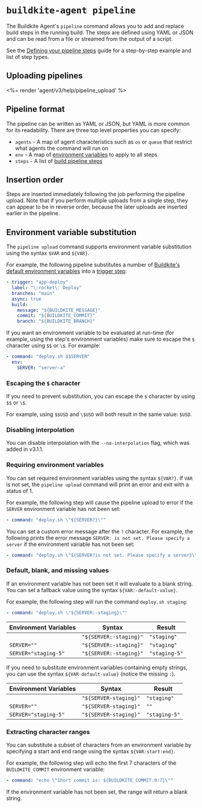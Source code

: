 # `buildkite-agent pipeline`

The Buildkite Agent's `pipeline` command allows you to add and replace build steps in the running build. The steps are defined using YAML or JSON and can be read from a file or streamed from the output of a script.

See the [Defining your pipeline steps](/docs/pipelines/defining-steps) guide for a step-by-step example and list of step types.


## Uploading pipelines

<%= render 'agent/v3/help/pipeline_upload' %>

## Pipeline format

The pipeline can be written as YAML or JSON, but YAML is more common for its readability. There are three top level properties you can specify:

* `agents` - A map of agent characteristics such as `os` or `queue` that restrict what agents the command will run on
* `env` - A map of <a href="/docs/pipelines/environment-variables">environment variables</a> to apply to all steps
* `steps` - A list of [build pipeline steps](/docs/pipelines/defining-steps)


## Insertion order

Steps are inserted immediately following the job performing the pipeline upload. Note that if you perform multiple uploads from a single step, they can appear to be in reverse order, because the later uploads are inserted earlier in the pipeline.


## Environment variable substitution

The `pipeline upload` command supports environment variable substitution using the syntax `$VAR` and `${VAR}`.

For example, the following pipeline substitutes a number of [Buildkite's default environment variables](/docs/pipelines/environment-variables) into a [trigger step](/docs/pipelines/trigger-step):

```yml
- trigger: "app-deploy"
  label: "\:rocket\: Deploy"
  branches: "main"
  async: true
  build:
    message: "${BUILDKITE_MESSAGE}"
    commit: "${BUILDKITE_COMMIT}"
    branch: "${BUILDKITE_BRANCH}"
```

If you want an environment variable to be evaluated at run-time (for example, using the step's environment variables) make sure to escape the `$` character using `$$` or `\$`. For example:

```yml
- command: "deploy.sh $$SERVER"
  env:
    SERVER: "server-a"
```

### Escaping the `$` character

If you need to prevent substitution, you can escape the `$` character by using `$$` or `\$`.

For example, using `$$USD` and `\$USD` will both result in the same value: `$USD`.

### Disabling interpolation

You can disable interpolation with the `--no-interpolation` flag, which was added in v3.1.1.

### Requiring environment variables

You can set required environment variables using the syntax `${VAR?}`. If `VAR` is not set, the `pipeline upload` command will print an error and exit with a status of 1.

For example, the following step will cause the pipeline upload to error if the `SERVER` environment variable has not been set:

```yaml
- command: "deploy.sh \"${SERVER?}\""
```

You can set a custom error message after the `?` character. For example, the following prints the error message `SERVER: is not set. Please specify a server` if the environment variable has not been set:

```yaml
- command: "deploy.sh \"${SERVER?is not set. Please specify a server}\""
```

### Default, blank, and missing values

If an environment variable has not been set it will evaluate to a blank string. You can set a fallback value using the syntax `${VAR:-default-value}`.

For example, the following step will run the command `deploy.sh staging`:

```yaml
- command: "deploy.sh \"${SERVER:-staging}\""
```

<table>
  <thead>
    <tr><th>Environment Variables</th><th>Syntax</th><th>Result</th></tr>
  </thead>
  <tbody>
    <tr><td><code></code></td><td><code>"${SERVER:-staging}"</code></td><td><code>"staging"</code></td></tr>
    <tr><td><code>SERVER=""</code></td><td><code>"${SERVER:-staging}"</code></td><td><code>"staging"</code></td></tr>
    <tr><td><code>SERVER="staging-5"</code></td><td><code>"${SERVER:-staging}"</code></td><td><code>"staging-5"</code></td></tr>
  </tbody>
</table>

If you need to substitute environment variables containing empty strings, you can use the syntax `${VAR-default-value}` (notice the missing `:`).

<table>
  <thead>
    <tr><th>Environment Variables</th><th>Syntax</th><th>Result</th></tr>
  </thead>
  <tbody>
    <tr><td><code></code></td><td><code>"${SERVER-staging}"</code></td><td><code>"staging"</code></td></tr>
    <tr><td><code>SERVER=""</code></td><td><code>"${SERVER-staging}"</code></td><td><code>""</code></td></tr>
    <tr><td><code>SERVER="staging-5"</code></td><td><code>"${SERVER-staging}"</code></td><td><code>"staging-5"</code></td></tr>
  </tbody>
</table>

### Extracting character ranges

You can substitute a subset of characters from an environment variable by specifying a start and end range using the syntax `${VAR:start:end}`.

For example, the following step will echo the first 7 characters of the `BUILDKITE_COMMIT` environment variable:

```yaml
- command: "echo \"Short commit is: ${BUILDKITE_COMMIT:0:7}\""
```

If the environment variable has not been set, the range will return a blank string.
